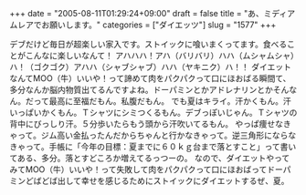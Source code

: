 +++
date = "2005-08-11T01:29:24+09:00"
draft = false
title = "あ、ミディアムレアでお願いします。"
categories = ["ダイエッツ"]
slug = "1577"
+++

デブだけど毎日が超楽しい家入です。ストイックに喰いまくってます。食べることがこんなに楽しいなんて！
アハハハ！アハ（バリバリ）ハハ（ムシャムシャ）ハ！（ゴクゴク）アハハ（シャブシャブ）ハハ（ヤキニク）ハ！！
ダイエットなんてMOO（牛）いいや！って諦めて肉をパクパクって口にほおばる瞬間て、多分なんか脳内物質出てるんですよね。ドーパミンとかアドレナリンとかそんなん。だって最高に至福だもん。私腹だもん。
でも夏はキライ。汗かくもん。汗いっぱいかくもん。Ｔシャツにシミつくるもん。デブっぽいじゃん。Ｔシャツの背中にびっしり汗。５分歩いたらもう頭から汗吹いてるもん。
やっぱ痩せなきゃって。ジム高い金払ったんだからちゃんと行かなきゃって。逆三角形にならなきゃって。手帳に「今年の目標：夏までに６０ｋｇ台まで落とすこと」って書いてある、多分。落とすどころか増えてるっつーの。
なので、ダイエットやってみてMOO（牛）いいや！って失敗して肉をパクパクって口にほおばってドーパミンどばどば出して幸せを感じるためにストイックにダイエットするぜ、夏。
